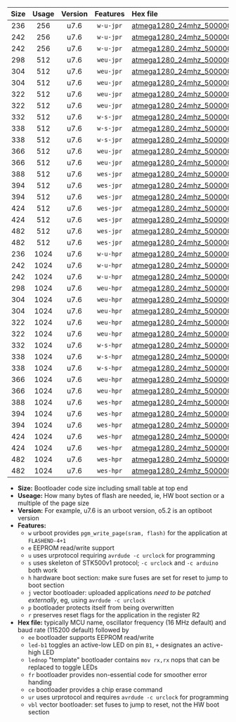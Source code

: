 |Size|Usage|Version|Features|Hex file|
|:-:|:-:|:-:|:-:|:--|
|236|256|u7.6|`w-u-jpr`|[atmega1280_24mhz_500000bps_ur_vbl.hex](https://raw.githubusercontent.com/stefanrueger/urboot/main/bootloaders/atmega1280/fcpu_24mhz/500000_bps/atmega1280_24mhz_500000bps_ur_vbl.hex)|
|242|256|u7.6|`w-u-jpr`|[atmega1280_24mhz_500000bps_led+b7_ur_vbl.hex](https://raw.githubusercontent.com/stefanrueger/urboot/main/bootloaders/atmega1280/fcpu_24mhz/500000_bps/atmega1280_24mhz_500000bps_led+b7_ur_vbl.hex)|
|242|256|u7.6|`w-u-jpr`|[atmega1280_24mhz_500000bps_lednop_ur_vbl.hex](https://raw.githubusercontent.com/stefanrueger/urboot/main/bootloaders/atmega1280/fcpu_24mhz/500000_bps/atmega1280_24mhz_500000bps_lednop_ur_vbl.hex)|
|298|512|u7.6|`weu-jpr`|[atmega1280_24mhz_500000bps_ee_ur_vbl.hex](https://raw.githubusercontent.com/stefanrueger/urboot/main/bootloaders/atmega1280/fcpu_24mhz/500000_bps/atmega1280_24mhz_500000bps_ee_ur_vbl.hex)|
|304|512|u7.6|`weu-jpr`|[atmega1280_24mhz_500000bps_ee_led+b7_ur_vbl.hex](https://raw.githubusercontent.com/stefanrueger/urboot/main/bootloaders/atmega1280/fcpu_24mhz/500000_bps/atmega1280_24mhz_500000bps_ee_led+b7_ur_vbl.hex)|
|304|512|u7.6|`weu-jpr`|[atmega1280_24mhz_500000bps_ee_lednop_ur_vbl.hex](https://raw.githubusercontent.com/stefanrueger/urboot/main/bootloaders/atmega1280/fcpu_24mhz/500000_bps/atmega1280_24mhz_500000bps_ee_lednop_ur_vbl.hex)|
|322|512|u7.6|`weu-jpr`|[atmega1280_24mhz_500000bps_ee_led+b7_fr_ur_vbl.hex](https://raw.githubusercontent.com/stefanrueger/urboot/main/bootloaders/atmega1280/fcpu_24mhz/500000_bps/atmega1280_24mhz_500000bps_ee_led+b7_fr_ur_vbl.hex)|
|322|512|u7.6|`weu-jpr`|[atmega1280_24mhz_500000bps_ee_lednop_fr_ur_vbl.hex](https://raw.githubusercontent.com/stefanrueger/urboot/main/bootloaders/atmega1280/fcpu_24mhz/500000_bps/atmega1280_24mhz_500000bps_ee_lednop_fr_ur_vbl.hex)|
|332|512|u7.6|`w-s-jpr`|[atmega1280_24mhz_500000bps_vbl.hex](https://raw.githubusercontent.com/stefanrueger/urboot/main/bootloaders/atmega1280/fcpu_24mhz/500000_bps/atmega1280_24mhz_500000bps_vbl.hex)|
|338|512|u7.6|`w-s-jpr`|[atmega1280_24mhz_500000bps_led+b7_vbl.hex](https://raw.githubusercontent.com/stefanrueger/urboot/main/bootloaders/atmega1280/fcpu_24mhz/500000_bps/atmega1280_24mhz_500000bps_led+b7_vbl.hex)|
|338|512|u7.6|`w-s-jpr`|[atmega1280_24mhz_500000bps_lednop_vbl.hex](https://raw.githubusercontent.com/stefanrueger/urboot/main/bootloaders/atmega1280/fcpu_24mhz/500000_bps/atmega1280_24mhz_500000bps_lednop_vbl.hex)|
|366|512|u7.6|`weu-jpr`|[atmega1280_24mhz_500000bps_ee_led+b7_fr_ce_ur_vbl.hex](https://raw.githubusercontent.com/stefanrueger/urboot/main/bootloaders/atmega1280/fcpu_24mhz/500000_bps/atmega1280_24mhz_500000bps_ee_led+b7_fr_ce_ur_vbl.hex)|
|366|512|u7.6|`weu-jpr`|[atmega1280_24mhz_500000bps_ee_lednop_fr_ce_ur_vbl.hex](https://raw.githubusercontent.com/stefanrueger/urboot/main/bootloaders/atmega1280/fcpu_24mhz/500000_bps/atmega1280_24mhz_500000bps_ee_lednop_fr_ce_ur_vbl.hex)|
|388|512|u7.6|`wes-jpr`|[atmega1280_24mhz_500000bps_ee_vbl.hex](https://raw.githubusercontent.com/stefanrueger/urboot/main/bootloaders/atmega1280/fcpu_24mhz/500000_bps/atmega1280_24mhz_500000bps_ee_vbl.hex)|
|394|512|u7.6|`wes-jpr`|[atmega1280_24mhz_500000bps_ee_led+b7_vbl.hex](https://raw.githubusercontent.com/stefanrueger/urboot/main/bootloaders/atmega1280/fcpu_24mhz/500000_bps/atmega1280_24mhz_500000bps_ee_led+b7_vbl.hex)|
|394|512|u7.6|`wes-jpr`|[atmega1280_24mhz_500000bps_ee_lednop_vbl.hex](https://raw.githubusercontent.com/stefanrueger/urboot/main/bootloaders/atmega1280/fcpu_24mhz/500000_bps/atmega1280_24mhz_500000bps_ee_lednop_vbl.hex)|
|424|512|u7.6|`wes-jpr`|[atmega1280_24mhz_500000bps_ee_led+b7_fr_vbl.hex](https://raw.githubusercontent.com/stefanrueger/urboot/main/bootloaders/atmega1280/fcpu_24mhz/500000_bps/atmega1280_24mhz_500000bps_ee_led+b7_fr_vbl.hex)|
|424|512|u7.6|`wes-jpr`|[atmega1280_24mhz_500000bps_ee_lednop_fr_vbl.hex](https://raw.githubusercontent.com/stefanrueger/urboot/main/bootloaders/atmega1280/fcpu_24mhz/500000_bps/atmega1280_24mhz_500000bps_ee_lednop_fr_vbl.hex)|
|482|512|u7.6|`wes-jpr`|[atmega1280_24mhz_500000bps_ee_led+b7_fr_ce_vbl.hex](https://raw.githubusercontent.com/stefanrueger/urboot/main/bootloaders/atmega1280/fcpu_24mhz/500000_bps/atmega1280_24mhz_500000bps_ee_led+b7_fr_ce_vbl.hex)|
|482|512|u7.6|`wes-jpr`|[atmega1280_24mhz_500000bps_ee_lednop_fr_ce_vbl.hex](https://raw.githubusercontent.com/stefanrueger/urboot/main/bootloaders/atmega1280/fcpu_24mhz/500000_bps/atmega1280_24mhz_500000bps_ee_lednop_fr_ce_vbl.hex)|
|236|1024|u7.6|`w-u-hpr`|[atmega1280_24mhz_500000bps_ur.hex](https://raw.githubusercontent.com/stefanrueger/urboot/main/bootloaders/atmega1280/fcpu_24mhz/500000_bps/atmega1280_24mhz_500000bps_ur.hex)|
|242|1024|u7.6|`w-u-hpr`|[atmega1280_24mhz_500000bps_led+b7_ur.hex](https://raw.githubusercontent.com/stefanrueger/urboot/main/bootloaders/atmega1280/fcpu_24mhz/500000_bps/atmega1280_24mhz_500000bps_led+b7_ur.hex)|
|242|1024|u7.6|`w-u-hpr`|[atmega1280_24mhz_500000bps_lednop_ur.hex](https://raw.githubusercontent.com/stefanrueger/urboot/main/bootloaders/atmega1280/fcpu_24mhz/500000_bps/atmega1280_24mhz_500000bps_lednop_ur.hex)|
|298|1024|u7.6|`weu-hpr`|[atmega1280_24mhz_500000bps_ee_ur.hex](https://raw.githubusercontent.com/stefanrueger/urboot/main/bootloaders/atmega1280/fcpu_24mhz/500000_bps/atmega1280_24mhz_500000bps_ee_ur.hex)|
|304|1024|u7.6|`weu-hpr`|[atmega1280_24mhz_500000bps_ee_led+b7_ur.hex](https://raw.githubusercontent.com/stefanrueger/urboot/main/bootloaders/atmega1280/fcpu_24mhz/500000_bps/atmega1280_24mhz_500000bps_ee_led+b7_ur.hex)|
|304|1024|u7.6|`weu-hpr`|[atmega1280_24mhz_500000bps_ee_lednop_ur.hex](https://raw.githubusercontent.com/stefanrueger/urboot/main/bootloaders/atmega1280/fcpu_24mhz/500000_bps/atmega1280_24mhz_500000bps_ee_lednop_ur.hex)|
|322|1024|u7.6|`weu-hpr`|[atmega1280_24mhz_500000bps_ee_led+b7_fr_ur.hex](https://raw.githubusercontent.com/stefanrueger/urboot/main/bootloaders/atmega1280/fcpu_24mhz/500000_bps/atmega1280_24mhz_500000bps_ee_led+b7_fr_ur.hex)|
|322|1024|u7.6|`weu-hpr`|[atmega1280_24mhz_500000bps_ee_lednop_fr_ur.hex](https://raw.githubusercontent.com/stefanrueger/urboot/main/bootloaders/atmega1280/fcpu_24mhz/500000_bps/atmega1280_24mhz_500000bps_ee_lednop_fr_ur.hex)|
|332|1024|u7.6|`w-s-hpr`|[atmega1280_24mhz_500000bps.hex](https://raw.githubusercontent.com/stefanrueger/urboot/main/bootloaders/atmega1280/fcpu_24mhz/500000_bps/atmega1280_24mhz_500000bps.hex)|
|338|1024|u7.6|`w-s-hpr`|[atmega1280_24mhz_500000bps_led+b7.hex](https://raw.githubusercontent.com/stefanrueger/urboot/main/bootloaders/atmega1280/fcpu_24mhz/500000_bps/atmega1280_24mhz_500000bps_led+b7.hex)|
|338|1024|u7.6|`w-s-hpr`|[atmega1280_24mhz_500000bps_lednop.hex](https://raw.githubusercontent.com/stefanrueger/urboot/main/bootloaders/atmega1280/fcpu_24mhz/500000_bps/atmega1280_24mhz_500000bps_lednop.hex)|
|366|1024|u7.6|`weu-hpr`|[atmega1280_24mhz_500000bps_ee_led+b7_fr_ce_ur.hex](https://raw.githubusercontent.com/stefanrueger/urboot/main/bootloaders/atmega1280/fcpu_24mhz/500000_bps/atmega1280_24mhz_500000bps_ee_led+b7_fr_ce_ur.hex)|
|366|1024|u7.6|`weu-hpr`|[atmega1280_24mhz_500000bps_ee_lednop_fr_ce_ur.hex](https://raw.githubusercontent.com/stefanrueger/urboot/main/bootloaders/atmega1280/fcpu_24mhz/500000_bps/atmega1280_24mhz_500000bps_ee_lednop_fr_ce_ur.hex)|
|388|1024|u7.6|`wes-hpr`|[atmega1280_24mhz_500000bps_ee.hex](https://raw.githubusercontent.com/stefanrueger/urboot/main/bootloaders/atmega1280/fcpu_24mhz/500000_bps/atmega1280_24mhz_500000bps_ee.hex)|
|394|1024|u7.6|`wes-hpr`|[atmega1280_24mhz_500000bps_ee_led+b7.hex](https://raw.githubusercontent.com/stefanrueger/urboot/main/bootloaders/atmega1280/fcpu_24mhz/500000_bps/atmega1280_24mhz_500000bps_ee_led+b7.hex)|
|394|1024|u7.6|`wes-hpr`|[atmega1280_24mhz_500000bps_ee_lednop.hex](https://raw.githubusercontent.com/stefanrueger/urboot/main/bootloaders/atmega1280/fcpu_24mhz/500000_bps/atmega1280_24mhz_500000bps_ee_lednop.hex)|
|424|1024|u7.6|`wes-hpr`|[atmega1280_24mhz_500000bps_ee_led+b7_fr.hex](https://raw.githubusercontent.com/stefanrueger/urboot/main/bootloaders/atmega1280/fcpu_24mhz/500000_bps/atmega1280_24mhz_500000bps_ee_led+b7_fr.hex)|
|424|1024|u7.6|`wes-hpr`|[atmega1280_24mhz_500000bps_ee_lednop_fr.hex](https://raw.githubusercontent.com/stefanrueger/urboot/main/bootloaders/atmega1280/fcpu_24mhz/500000_bps/atmega1280_24mhz_500000bps_ee_lednop_fr.hex)|
|482|1024|u7.6|`wes-hpr`|[atmega1280_24mhz_500000bps_ee_led+b7_fr_ce.hex](https://raw.githubusercontent.com/stefanrueger/urboot/main/bootloaders/atmega1280/fcpu_24mhz/500000_bps/atmega1280_24mhz_500000bps_ee_led+b7_fr_ce.hex)|
|482|1024|u7.6|`wes-hpr`|[atmega1280_24mhz_500000bps_ee_lednop_fr_ce.hex](https://raw.githubusercontent.com/stefanrueger/urboot/main/bootloaders/atmega1280/fcpu_24mhz/500000_bps/atmega1280_24mhz_500000bps_ee_lednop_fr_ce.hex)|

- **Size:** Bootloader code size including small table at top end
- **Useage:** How many bytes of flash are needed, ie, HW boot section or a multiple of the page size
- **Version:** For example, u7.6 is an urboot version, o5.2 is an optiboot version
- **Features:**
  + `w` urboot provides `pgm_write_page(sram, flash)` for the application at `FLASHEND-4+1`
  + `e` EEPROM read/write support
  + `u` uses urprotocol requiring `avrdude -c urclock` for programming
  + `s` uses skeleton of STK500v1 protocol; `-c urclock` and `-c arduino` both work
  + `h` hardware boot section: make sure fuses are set for reset to jump to boot section
  + `j` vector bootloader: uploaded applications *need to be patched externally*, eg, using `avrdude -c urclock`
  + `p` bootloader protects itself from being overwritten
  + `r` preserves reset flags for the application in the register R2
- **Hex file:** typically MCU name, oscillator frequency (16 MHz default) and baud rate (115200 default) followed by
  + `ee` bootloader supports EEPROM read/write
  + `led-b1` toggles an active-low LED on pin `B1`, `+` designates an active-high LED
  + `lednop` "template" bootloader contains `mov rx,rx` nops that can be replaced to toggle LEDs
  + `fr` bootloader provides non-essential code for smoother error handing
  + `ce` bootloader provides a chip erase command
  + `ur` uses urprotocol and requires `avrdude -c urclock` for programming
  + `vbl` vector bootloader: set fuses to jump to reset, not the HW boot section
